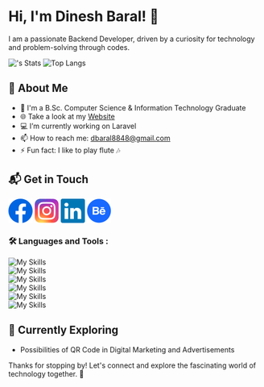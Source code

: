 # Hi, I'm Dinesh Baral! 👋

I am a passionate Backend Developer, driven by a curiosity for technology and problem-solving through codes.

![<username>'s Stats](https://github-readme-stats.vercel.app/api?username=d-baral&theme=vue-dark&show_icons=true&hide_border=true&count_private=true)
![Top Langs](https://github-readme-stats.vercel.app/api/top-langs/?username=d-baral&layout=compact)

## 🚀 About Me

- 🔭 I'm a B.Sc. Computer Science & Information Technology Graduate
- 🌐 Take a look at my <a href="https://www.dineshbaral.com.np/">Website</a>
- 💻 I’m currently working on Laravel
- 📫 How to reach me: <a href="mailto:dbaral8848@gmail.com">dbaral8848@gmail.com</a>
- ⚡ Fun fact: I like to play flute 🎶

## 📬 Get in Touch

[![Facebook Badge](https://raw.githubusercontent.com/d-baral/d-baral/main/facebook.svg)](https://www.facebook.com/dinz.111)
[![Instagram Badge](https://raw.githubusercontent.com/d-baral/d-baral/main/instagram.svg)](https://www.instagram.com/dinz.111/)
[![LinkedIn Badge](https://raw.githubusercontent.com/d-baral/d-baral/main/linkedin.svg)](https://www.linkedin.com/in/d-baral/)
[![Behance Badge](https://raw.githubusercontent.com/d-baral/d-baral/main/behance.svg)](https://www.behance.net/dineshbaral)


### :hammer_and_wrench: Languages and Tools :
![My Skills](https://skillicons.dev/icons?i=html,css,js)<br> 
![My Skills](https://skillicons.dev/icons?i=ps,ai,figma,xd)<br>
![My Skills](https://skillicons.dev/icons?i=php,laravel)<br>
![My Skills](https://skillicons.dev/icons?i=mysql,postgres)<br>
![My Skills](https://skillicons.dev/icons?i=git,github,gitlab)<br>
![My Skills](https://skillicons.dev/icons?i=vscode,postman)<br>

## 🌱 Currently Exploring
  - Possibilities of QR Code in Digital Marketing and Advertisements

Thanks for stopping by! Let's connect and explore the fascinating world of technology together. 🚀
